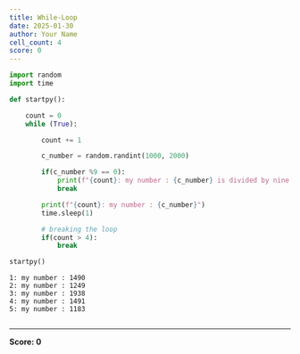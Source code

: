 ```yaml
---
title: While-Loop
date: 2025-01-30
author: Your Name
cell_count: 4
score: 0
---
```


```python
import random
import time
```


```python
def startpy():

    count = 0
    while (True):

        count += 1

        c_number = random.randint(1000, 2000)

        if(c_number %9 == 0):
            print(f"{count}: my number : {c_number} is divided by nine. So breaking the loop")
            break

        print(f"{count}: my number : {c_number}")
        time.sleep(1)

        # breaking the loop
        if(count > 4):
            break
```


```python
startpy()
```

    1: my number : 1490
    2: my number : 1249
    3: my number : 1938
    4: my number : 1491
    5: my number : 1183



```python

```


---
**Score: 0**
